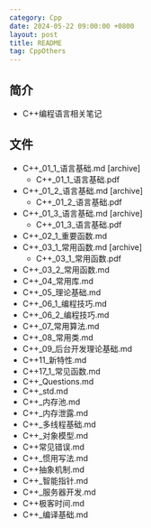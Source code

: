 ```yaml
---
category: Cpp
date: 2024-05-22 09:00:00 +0800
layout: post
title: README
tag: CppOthers
---
```

## 简介

+ C++编程语言相关笔记

## 文件

+ C++_01_1_语言基础.md [archive]
  + C++_01_1_语言基础.pdf
+ C++_01_2_语言基础.md [archive]
  + C++_01_2_语言基础.pdf
+ C++_01_3_语言基础.md [archive]
  + C++_01_3_语言基础.pdf
+ C++_02_1_重要函数.md
+ C++_03_1_常用函数.md [archive]
  + C++_03_1_常用函数.pdf
+ C++_03_2_常用函数.md
+ C++_04_常用库.md
+ C++_05_理论基础.md
+ C++_06_1_编程技巧.md
+ C++_06_2_编程技巧.md
+ C++_07_常用算法.md
+ C++_08_常用类.md
+ C++_09_后台开发理论基础.md
+ C++11_新特性.md
+ C++17_1_常见函数.md
+ C++_Questions.md
+ C++_std.md
+ C++_内存池.md
+ C++_内存泄露.md
+ C++_多线程基础.md
+ C++_对象模型.md
+ C++常见错误.md
+ C++_惯用写法.md
+ C++抽象机制.md
+ C++_智能指针.md
+ C++_服务器开发.md
+ C++极客时间.md
+ C++_编译基础.md